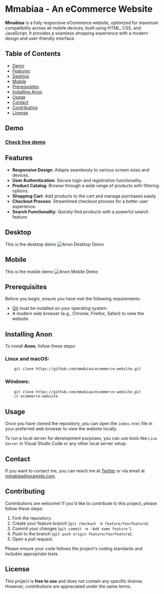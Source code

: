 # Mmabiaa - An eCommerce Website

**Mmabiaa** is a fully responsive eCommerce website, optimized for maximum compatibility across all mobile devices, built using HTML, CSS, and JavaScript. It provides a seamless shopping experience with a modern design and user-friendly interface.

## Table of Contents

- [Demo](#demo)
- [Features](#features)
- [Desktop](#desktop)
- [Mobile](#mobile)
- [Prerequisites](#prerequisites)
- [Installing Anon](#installing-anon)
- [Usage](#usage)
- [Contact](#contact)
- [Contributing](#contributing)
- [License](#license)

## Demo

### [Check live demo](https://ecommerce-website-beta-black.vercel.app/)

## Features

- **Responsive Design**: Adapts seamlessly to various screen sizes and devices.
- **User Authentication**: Secure login and registration functionality.
- **Product Catalog**: Browse through a wide range of products with filtering options.
- **Shopping Cart**: Add products to the cart and manage purchases easily.
- **Checkout Process**: Streamlined checkout process for a better user experience.
- **Search Functionality**: Quickly find products with a powerful search feature.

## Desktop
This is the desktop demo
![Anon Desktop Demo](./website-demo-image/desktop.png "Desktop Demo")

## Mobile
This is the mobile demo
![Anon Mobile Demo](./website-demo-image/mobile.png "Mobile Demo")

## Prerequisites

Before you begin, ensure you have met the following requirements:

* [Git](https://git-scm.com/downloads "Download Git") must be installed on your operating system.
* A modern web browser (e.g., Chrome, Firefox, Safari) to view the website.

## Installing Anon

To install **Anon**, follow these steps:

### Linux and macOS:

```bash
    git clone https://github.com/mmabiaa/ecommerce-website.git
```

### Windows:

```bash
    git clone https://github.com/mmabiaa/ecommerce-website.git
    cd ecommerce-website
```

## Usage

Once you have cloned the repository, you can open the `index.html` file in your preferred web browser to view the website locally. 

To run a local server for development purposes, you can use tools like `Live Server` in Visual Studio Code or any other local server setup.

## Contact

If you want to contact me, you can reach me at [Twitter](https://www.twitter.com/mmabiaa) or via email at mmabiaa@example.com.

## Contributing

Contributions are welcome! If you'd like to contribute to this project, please follow these steps:

1. Fork the repository.
2. Create your feature branch (`git checkout -b feature/YourFeature`).
3. Commit your changes (`git commit -m 'Add some feature'`).
4. Push to the branch (`git push origin feature/YourFeature`).
5. Open a pull request.

Please ensure your code follows the project's coding standards and includes appropriate tests.

## License

This project is **free to use** and does not contain any specific license. However, contributions are appreciated under the same terms.


